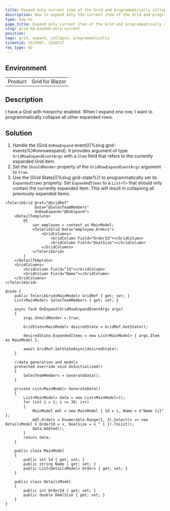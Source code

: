 ```yaml
---
title: Expand only current item of the Grid and programmatically collapse all others
description: How to expand only the current item of the Grid and programmatically close any other previously expanded.
type: how-to
page_title: Expand only current item of the Grid and programmatically collapse all others
slug: grid-kb-expand-only-current
position: 
tags: grid, expand, collapse, programmatically
ticketid: 1513997, 1520717
res_type: kb
---
```


## Environment
<table>
	<tbody>
		<tr>
			<td>Product</td>
			<td>Grid for Blazor</td>
		</tr>
	</tbody>
</table>

<!-- duplicate, merge with grid-kb-one-expanded-detail-template -->

## Description

I have a Grid with hierarchy enabled. When I expand one row, I want to programmatically collapse all other expanded rows.

## Solution

1. Handle the [Grid `OnRowExpand` event]({%slug grid-events%}#onrowexpand). It provides argument of type `GridRowExpandEventArgs` with a `Item` field that refers to the currently expanded Grid item.
1. Set the `ShouldRender` property of the `GridRowExpandEventArgs` argument to `true`.
1. Use the [Grid State]({%slug grid-state%}) to programmatically set its `ExpandedItems` property. Set `ExpandedItems` to a `List<T>` that should only contain the currently expanded item. This will result in collapsing all previously expanded items.

````RAZOR
<TelerikGrid @ref="@GridRef"
             Data="@SalesTeamMembers"
             OnRowExpand="@OnExpand">
    <DetailTemplate>
        @{
            var employee = context as MainModel;
            <TelerikGrid Data="employee.Orders">
                <GridColumns>
                    <GridColumn Field="OrderId"></GridColumn>
                    <GridColumn Field="DealSize"></GridColumn>
                </GridColumns>
            </TelerikGrid>
        }
    </DetailTemplate>
    <GridColumns>
        <GridColumn Field="Id"></GridColumn>
        <GridColumn Field="Name"></GridColumn>
    </GridColumns>
</TelerikGrid>

@code {
    public TelerikGrid<MainModel> GridRef { get; set; }
    List<MainModel> SalesTeamMembers { get; set; }

    async Task OnExpand(GridRowExpandEventArgs args)
    {
        args.ShouldRender = true;

        GridState<MainModel> desiredState = GridRef.GetState();

        desiredState.ExpandedItems = new List<MainModel> { args.Item as MainModel };

        await GridRef.SetStateAsync(desiredState);
    }

    //data generation and models
    protected override void OnInitialized()
    {
        SalesTeamMembers = GenerateData();
    }

    private List<MainModel> GenerateData()
    {
        List<MainModel> data = new List<MainModel>();
        for (int i = 1; i <= 30; i++)
        {
            MainModel mdl = new MainModel { Id = i, Name = $"Name {i}" };
            mdl.Orders = Enumerable.Range(1, 3).Select(x => new DetailsModel { OrderId = x, DealSize = x ^ i }).ToList();
            data.Add(mdl);
        }
        return data;
    }

    public class MainModel
    {
        public int Id { get; set; }
        public string Name { get; set; }
        public List<DetailsModel> Orders { get; set; }
    }

    public class DetailsModel
    {
        public int OrderId { get; set; }
        public double DealSize { get; set; }
    }
}
````
